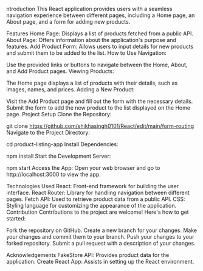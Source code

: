 ntroduction
This React application provides users with a seamless navigation experience between different pages, including a Home page, an About page, and a form for adding new products.

Features
Home Page: Displays a list of products fetched from a public API.
About Page: Offers information about the application's purpose and features.
Add Product Form: Allows users to input details for new products and submit them to be added to the list.
How to Use
Navigation:

Use the provided links or buttons to navigate between the Home, About, and Add Product pages.
Viewing Products:

The Home page displays a list of products with their details, such as images, names, and prices.
Adding a New Product:

Visit the Add Product page and fill out the form with the necessary details.
Submit the form to add the new product to the list displayed on the Home page.
Project Setup
Clone the Repository:


git clone https://github.com/shikhasingh0101/React/edit/main/form-routing
Navigate to the Project Directory:


cd product-listing-app
Install Dependencies:


npm install
Start the Development Server:


npm start
Access the App:
Open your web browser and go to http://localhost:3000 to view the app.

Technologies Used
React: Front-end framework for building the user interface.
React Router: Library for handling navigation between different pages.
Fetch API: Used to retrieve product data from a public API.
CSS: Styling language for customizing the appearance of the application.
Contribution
Contributions to the project are welcome! Here's how to get started:

Fork the repository on GitHub.
Create a new branch for your changes.
Make your changes and commit them to your branch.
Push your changes to your forked repository.
Submit a pull request with a description of your changes.


Acknowledgements
FakeStore API: Provides product data for the application.
Create React App: Assists in setting up the React environment.
